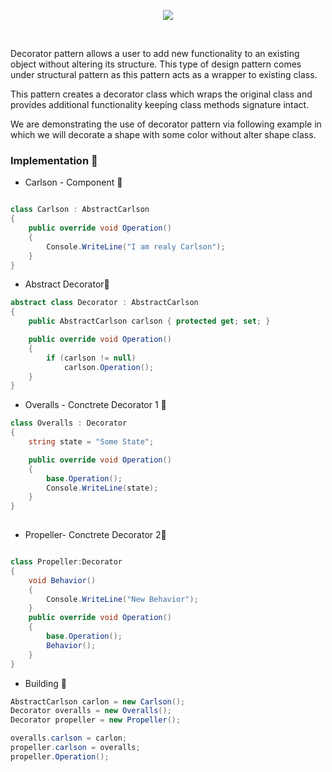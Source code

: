 <p align="center"><img src="https://sourcemaking.com/files/v2/content/patterns/Decorator_example-2x.png"></p>
<br>

Decorator pattern allows a user to add new functionality to an existing object without altering its structure. This type of design pattern comes under structural pattern as this pattern acts as a wrapper to existing class.

This pattern creates a decorator class which wraps the original class and provides additional functionality keeping class methods signature intact.

We are demonstrating the use of decorator pattern via following example in which we will decorate a shape with some color without alter shape class.

### Implementation :rat:

* Carlson - Component :baby_chick:

```C#

class Carlson : AbstractCarlson
{
    public override void Operation()
    {
        Console.WriteLine("I am realy Carlson");
    }
}

```

* Abstract Decorator:whale:

```C#
abstract class Decorator : AbstractCarlson
{
    public AbstractCarlson carlson { protected get; set; }

    public override void Operation()
    {
        if (carlson != null)
            carlson.Operation();
    }
}

```

* Оveralls - Conctrete Decorator 1 :snake:
```C#
class Оveralls : Decorator
{
    string state = "Some State";

    public override void Operation()
    {
        base.Operation();
        Console.WriteLine(state);
    }
}
  
```

* Propeller- Conctrete Decorator 2:rabbit2:

```C#

class Propeller:Decorator
{
    void Behavior()
    {
        Console.WriteLine("New Behavior");
    }
    public override void Operation()
    {
        base.Operation();
        Behavior();
    }
}

```

* Building :snail:

```C#
AbstractCarlson carlon = new Carlson();
Decorator overalls = new Оveralls();
Decorator propeller = new Propeller();

overalls.carlson = carlon;
propeller.carlson = overalls;
propeller.Operation();
```
